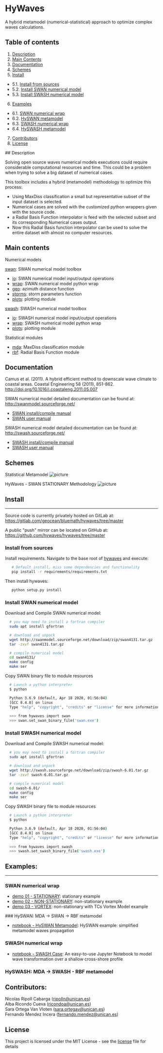 # HyWaves

A hybrid metamodel (numerical-statistical) approach to optimize complex waves calculations.

## Table of contents
1. [Description](#desc)
2. [Main Contents](#mc)
3. [Documentation](#doc)
4. [Schemes](#sch)
5. [Install](#ins)
  - 5.1. [Install from sources](#ins_src)
  - 5.2. [Install SWAN numerical model](#ins_swn)
  - 5.3. [Install SWASH numerical model](#ins_swh)
6. [Examples](#exp)
  - 6.1. [SWAN numerical wrap](#exp_1)
  - 6.2. [HySWAN metamodel](#exp_2)
  - 6.3. [SWASH numerical wrap](#exp_3)
  - 6.4. [HySWASH metamodel](#exp_4)
7. [Contributors](#ctr)
8. [License](#lic)



<a name="desc"></a>
## Description

Solving open source waves numerical models executions could require considerable computational resources and time.
This could be a problem when trying to solve a big dataset of numerical cases.

This toolbox includes a hybrid (metamodel) methodology to optimize this process:

- Using MaxDiss classification a small but representative subset of the input dataset is selected.
- Numerical cases are solved with the customized python wrappers given with the source code.
- a Radial Basis Function interpolator is feed with the selected subset and its corresponding Numerical cases output.
- Now this Radial Basis function interpolator can be used to solve the entire dataset with almost no computer resources.
 

<a name="mc"></a>
## Main contents

Numerical models

[swan](./hyswan/swan/): SWAN numerical model toolbox 
- [io](./hyswan/swan/io.py): SWAN numerical model input/output operations
- [wrap](./hyswan/swan/wrap.py): SWAN numerical model python wrap 
- [geo](./hyswan/swan/geo.py): azimuth distance function
- [storms](./hyswan/swan/storms.py): storm parameters function 
- [plots](./hyswan/swan/plots/): plotting module 

[swash](./hyswan/swash/): SWASH numerical model toolbox 
- [io](./hyswan/swan/io.py): SWASH numerical model input/output operations
- [wrap](./hyswan/swan/wrap.py): SWASH numerical model python wrap 
- [plots](./hyswan/swan/plots/): plotting module 

Statistical modules 

- [mda](./hyswan/mda.py): MaxDiss classification module 
- [rbf](./hyswan/rbf.py): Radial Basis Function module


<a name="doc"></a>
## Documentation

Camus et al. (2011). A hybrid efficient method to downscale wave climate to coastal areas. Coastal Engineering 58 (2011), 851-862. <http://doi.org/10.1016/j.coastaleng.2011.05.007>

SWAN numerical model detailed documentation can be found at: <http://swanmodel.sourceforge.net/> 

- [SWAN install/compile manual](http://swanmodel.sourceforge.net/download/download.htm)
- [SWAN user manual](http://swanmodel.sourceforge.net/online_doc/swanuse/)

SWASH numerical model detailed documentation can be found at: <http://swash.sourceforge.net/>

- [SWASH install/compile manual](http://swash.sourceforge.net/download/download.htm)
- [SWASH user manual](http://swash.sourceforge.net/online_doc/swashuse/swashuse.html)


<a name="sch"></a>
## Schemes

Statistical Metamodel
![picture](docs/img/metamodel.svg)

HyWaves - SWAN STATIONARY Methodology
![picture](docs/img/mdaswanrbf.svg)


<a name="ins"></a>
## Install
- - -

Source code is currently privately hosted on GitLab at:  <https://gitlab.com/geocean/bluemath/hywaves/tree/master> 

A public "push" mirror can be located on GitHub at: <https://github.com/hywaves/hywaves/tree/master>


<a name="ins_src"></a>
### Install from sources

Install requirements. Navigate to the base root of [hywaves](./) and execute:

```bash
   # Default install, miss some dependencies and functionality
   pip install -r requirements/requirements.txt
```

Then install hywaves:

```bash
   python setup.py install

```

<a name="ins_swn"></a>
### Install SWAN numerical model 

Download and Compile SWAN numerical model:

```bash
  # you may need to install a fortran compiler
  sudo apt install gfortran

  # download and unpack
  wget http://swanmodel.sourceforge.net/download/zip/swan4131.tar.gz
  tar -zxvf swan4131.tar.gz

  # compile numerical model
  cd swan4131/
  make config
  make ser
```

Copy SWAN binary file to module resources

```bash
  # Launch a python interpreter
  $ python

  Python 3.6.9 (default, Apr 18 2020, 01:56:04) 
  [GCC 8.4.0] on linux
  Type "help", "copyright", "credits" or "license" for more information.
  
  >>> from hywaves import swan
  >>> swan.set_swan_binary_file('swan.exe')
```

<a name="ins_swh"></a>
### Install SWASH numerical model 

Download and Compile SWASH numerical model:

```bash
  # you may need to install a fortran compiler
  sudo apt install gfortran

  # download and unpack
  wget http://swash.sourceforge.net/download/zip/swash-6.01.tar.gz
  tar -zxvf swash-6.01.tar.gz

  # compile numerical model
  cd swash-6.01/
  make config
  make ser
```

Copy SWASH binary file to module resources

```bash
  # Launch a python interpreter
  $ python

  Python 3.6.9 (default, Apr 18 2020, 01:56:04) 
  [GCC 8.4.0] on linux
  Type "help", "copyright", "credits" or "license" for more information.
  
  >>> from hywaves import swash
  >>> swash.set_swash_binary_file('swash.exe')
```


<a name="exp"></a>
## Examples:
- - -

<a name="exp_1"></a>
### SWAN numerical wrap 

- [demo 01 - STATIONARY](./scripts/hyswan/demo_01_stat.py): stationary example
- [demo 02 - NON-STATIONARY](./scripts/hyswan/demo_02_nonstat.py): non-stationary example 
- [demo 03 - VORTEX](./scripts/hyswan/demo_03_nonstat_vortex.py): non-stationary with TCs Vortex Model example 

<a name="exp_2"></a>
### HySWAN: MDA -> SWAN -> RBF metamodel 

- [notebook - HySWAN Metamodel](./notebooks/hyswan/MDA_SWAN_RBF.ipynb): HySWAN example: simplified metamodel waves propagation

<a name="exp_3"></a>
### SWASH numerical wrap 

- [notebook - SWASH Case](./hyswash/Swash_case.ipynb): An easy-to-use Jupyter Notebook to model wave transformation over a shallow cross-shore profile

<a name="exp_4"></a>
### HySWASH: MDA -> SWASH - RBF metamodel


<a name="ctr"></a>
## Contributors:

Nicolas Ripoll Cabarga (ripolln@unican.es)\
Alba Ricondo Cueva (ricondoa@unican.es)\
Sara Ortega Van Vloten (sara.ortegav@unican.es)\
Fernando Mendez Incera (fernando.mendez@unican.es)


<a name="lic"></a>
## License

This project is licensed under the MIT License - see the [license](./LICENSE.txt) file for details

